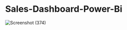 # Sales-Dashboard-Power-Bi
![Screenshot (374)](https://github.com/user-attachments/assets/b9b25ed4-f7c9-431e-8099-05cce79a1c5d)

